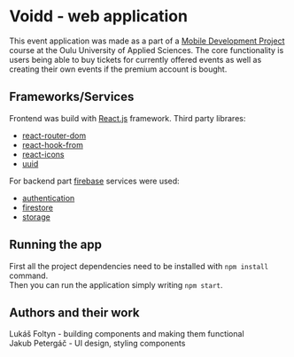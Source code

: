 
# Voidd - web application

This event application was made as a part of a [Mobile Development Project](https://tl.oamk.fi/mobiledevelopmentproject/) course at the Oulu University of Applied Sciences. The core functionality is users being able to buy tickets for currently offered events as well as creating their own events if the premium account is bought.

## Frameworks/Services
Frontend was build with [React.js](https://reactjs.org/) framework.
Third party librares: 

- [react-router-dom](https://www.npmjs.com/package/react-router-dom)
- [react-hook-from](https://www.npmjs.com/package/react-hook-form)
- [react-icons](https://www.npmjs.com/package/react-icons)
- [uuid](https://www.npmjs.com/package/uuid)

For backend part [firebase](https://firebase.google.com/) services were used:

- [authentication](https://firebase.google.com/docs/auth)
- [firestore](https://firebase.google.com/docs/firestore)
- [storage](https://firebase.google.com/docs/storage)
  
## Running the app

First all the project dependencies need to be installed with `npm install` command.<br>
Then you can run the application simply writing `npm start`.

## Authors and their work

Lukáš Foltyn - building components and making them functional<br>
Jakub Petergáč - UI design, styling components
